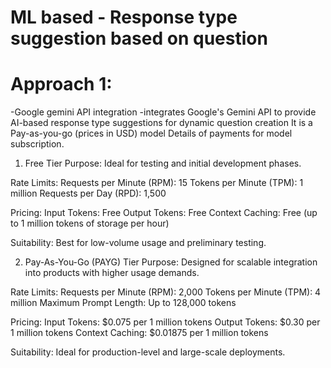 # ML based - Response type suggestion based on question
# Approach 1: 
-Google gemini API integration 
-integrates Google's Gemini API to provide AI-based response type suggestions for dynamic question creation
It is a Pay-as-you-go (prices in USD) model
Details of payments for model subscription. 

1. Free Tier
Purpose:
Ideal for testing and initial development phases.

Rate Limits:
Requests per Minute (RPM): 15
Tokens per Minute (TPM): 1 million
Requests per Day (RPD): 1,500

Pricing:
Input Tokens: Free
Output Tokens: Free
Context Caching: Free (up to 1 million tokens of storage per hour)

Suitability:
Best for low-volume usage and preliminary testing.

2. Pay-As-You-Go (PAYG) Tier
Purpose:
Designed for scalable integration into products with higher usage demands.

Rate Limits:
Requests per Minute (RPM): 2,000
Tokens per Minute (TPM): 4 million
Maximum Prompt Length: Up to 128,000 tokens

Pricing:
Input Tokens: $0.075 per 1 million tokens
Output Tokens: $0.30 per 1 million tokens
Context Caching: $0.01875 per 1 million tokens

Suitability:
Ideal for production-level and large-scale deployments.
